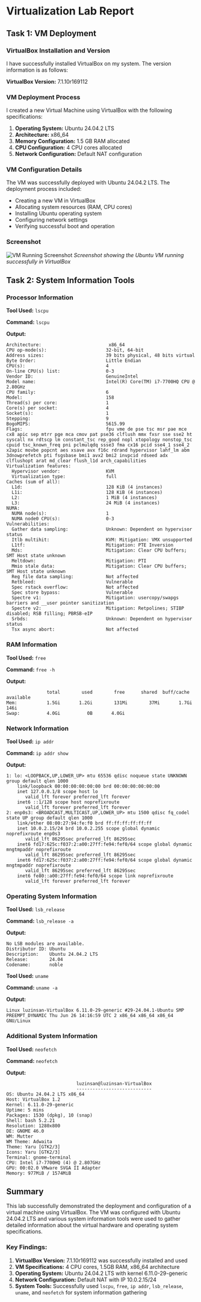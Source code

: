 # Virtualization Lab Report

## Task 1: VM Deployment

### VirtualBox Installation and Version

I have successfully installed VirtualBox on my system. The version information is as follows:

**VirtualBox Version:** 7.1.10r169112

### VM Deployment Process

I created a new Virtual Machine using VirtualBox with the following specifications:

1. **Operating System:** Ubuntu 24.04.2 LTS
2. **Architecture:** x86_64
3. **Memory Configuration:** 1.5 GB RAM allocated
4. **CPU Configuration:** 4 CPU cores allocated
5. **Network Configuration:** Default NAT configuration

### VM Configuration Details

The VM was successfully deployed with Ubuntu 24.04.2 LTS. The deployment process included:

- Creating a new VM in VirtualBox
- Allocating system resources (RAM, CPU cores)
- Installing Ubuntu operating system
- Configuring network settings
- Verifying successful boot and operation

### Screenshot

![VM Running Screenshot](Screenshot_2025-07-05_16-31-56.png)
*Screenshot showing the Ubuntu VM running successfully in VirtualBox*

## Task 2: System Information Tools

### Processor Information

**Tool Used:** `lscpu`

**Command:** `lscpu`

**Output:**
```
Architecture:                         x86_64
CPU op-mode(s):                      32-bit, 64-bit
Address sizes:                       39 bits physical, 48 bits virtual
Byte Order:                          Little Endian
CPU(s):                              4
On-line CPU(s) list:                 0-3
Vendor ID:                           GenuineIntel
Model name:                          Intel(R) Core(TM) i7-7700HQ CPU @ 2.80GHz
CPU family:                          6
Model:                               158
Thread(s) per core:                  1
Core(s) per socket:                  4
Socket(s):                           1
Stepping:                            9
BogoMIPS:                            5615.99
Flags:                               fpu vme de pse tsc msr pae mce cx8 apic sep mtrr pge mca cmov pat pse36 clflush mmx fxsr sse sse2 ht syscall nx rdtscp lm constant_tsc rep_good nopl xtopology nonstop_tsc cpuid tsc_known_freq pni pclmulqdq ssse3 fma cx16 pcid sse4_1 sse4_2 x2apic movbe popcnt aes xsave avx f16c rdrand hypervisor lahf_lm abm 3dnowprefetch pti fsgsbase bmi1 avx2 bmi2 invpcid rdseed adx clflushopt arat md_clear flush_l1d arch_capabilities
Virtualization features:
  Hypervisor vendor:                 KVM
  Virtualization type:               full
Caches (sum of all):
  L1d:                               128 KiB (4 instances)
  L1i:                               128 KiB (4 instances)
  L2:                                1 MiB (4 instances)
  L3:                                24 MiB (4 instances)
NUMA:
  NUMA node(s):                      1
  NUMA node0 CPU(s):                 0-3
Vulnerabilities:
  Gather data sampling:              Unknown: Dependent on hypervisor status
  Itlb multihit:                     KVM: Mitigation: VMX unsupported
  L1tf:                              Mitigation: PTE Inversion
  Mds:                               Mitigation: Clear CPU buffers; SMT Host state unknown
  Meltdown:                          Mitigation: PTI
  Mmio stale data:                   Mitigation: Clear CPU buffers; SMT Host state unknown
  Reg file data sampling:            Not affected
  Retbleed:                          Vulnerable
  Spec rstack overflow:              Not affected
  Spec store bypass:                 Vulnerable
  Spectre v1:                        Mitigation: usercopy/swapgs barriers and __user pointer sanitization
  Spectre v2:                        Mitigation: Retpolines; STIBP disabled; RSB filling; PBRSB-eIP
  Srbds:                             Unknown: Dependent on hypervisor status
  Tsx async abort:                   Not affected
```

### RAM Information

**Tool Used:** `free`

**Command:** `free -h`

**Output:**
```
               total        used        free      shared  buff/cache   available
Mem:           1.5Gi       1.2Gi        131Mi        37Mi       1.7Gi        146i
Swap:          4.0Gi          0B       4.0Gi
```

### Network Information

**Tool Used:** `ip addr`

**Command:** `ip addr show`

**Output:**
```
1: lo: <LOOPBACK,UP,LOWER_UP> mtu 65536 qdisc noqueue state UNKNOWN group default qlen 1000
    link/loopback 00:00:00:00:00:00 brd 00:00:00:00:00:00
    inet 127.0.0.1/8 scope host lo
       valid_lft forever preferred_lft forever
    inet6 ::1/128 scope host noprefixroute
       valid_lft forever preferred_lft forever
2: enp0s3: <BROADCAST,MULTICAST,UP,LOWER_UP> mtu 1500 qdisc fq_codel state UP group default qlen 1000
    link/ether 08:00:27:94:fe:f0 brd ff:ff:ff:ff:ff:ff
    inet 10.0.2.15/24 brd 10.0.2.255 scope global dynamic noprefixroute enp0s3
       valid_lft 86295sec preferred_lft 86295sec
    inet6 fd17:625c:f037:2:a00:27ff:fe94:fef0/64 scope global dynamic mngtmpaddr noprefixroute
       valid_lft 86295sec preferred_lft 86295sec
    inet6 fd17:625c:f037:2:a00:27ff:fe94:fef0/64 scope global dynamic mngtmpaddr noprefixroute
       valid_lft 86295sec preferred_lft 86295sec
    inet6 fe80::a00:27ff:fe94:fef0/64 scope link noprefixroute
       valid_lft forever preferred_lft forever
```

### Operating System Information

**Tool Used:** `lsb_release`

**Command:** `lsb_release -a`

**Output:**
```
No LSB modules are available.
Distributor ID: Ubuntu
Description:    Ubuntu 24.04.2 LTS
Release:        24.04
Codename:       noble
```

**Tool Used:** `uname`

**Command:** `uname -a`

**Output:**
```
Linux luzinsan-VirtualBox 6.11.0-29-generic #29-24.04.1-Ubuntu SMP PREEMPT_DYNAMIC Thu Jun 26 14:16:59 UTC 2 x86_64 x86_64 x86_64 GNU/Linux
```

### Additional System Information

**Tool Used:** `neofetch`

**Command:** `neofetch`

**Output:**
```
                          luzinsan@luzinsan-VirtualBox
                          ----------------------------
OS: Ubuntu 24.04.2 LTS x86_64
Host: VirtualBox 1.2
Kernel: 6.11.0-29-generic
Uptime: 5 mins
Packages: 1530 (dpkg), 10 (snap)
Shell: bash 5.2.21
Resolution: 1280x800
DE: GNOME 46.0
WM: Mutter
WM Theme: Adwaita
Theme: Yaru [GTK2/3]
Icons: Yaru [GTK2/3]
Terminal: gnome-terminal
CPU: Intel i7-7700HQ (4) @ 2.807GHz
GPU: 00:02.0 VMware SVGA II Adapter
Memory: 977MiB / 1574MiB
```

## Summary

This lab successfully demonstrated the deployment and configuration of a virtual machine using VirtualBox. The VM was configured with Ubuntu 24.04.2 LTS and various system information tools were used to gather detailed information about the virtual hardware and operating system specifications.

### Key Findings:

1. **VirtualBox Version:** 7.1.10r169112 was successfully installed and used
2. **VM Specifications:** 4 CPU cores, 1.5GB RAM, x86_64 architecture
3. **Operating System:** Ubuntu 24.04.2 LTS with kernel 6.11.0-29-generic
4. **Network Configuration:** Default NAT with IP 10.0.2.15/24
5. **System Tools:** Successfully used `lscpu`, `free`, `ip addr`, `lsb_release`, `uname`, and `neofetch` for system information gathering

